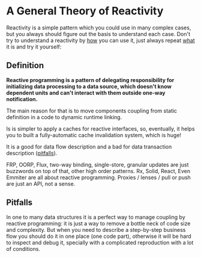 # A General Theory of Reactivity

Reactivity is a simple pattern which you could use in many complex cases, but you always should figure out the basis to understand each case. Don't try to understand a reactivity by [how](https://github.com/kriskowal/gtor) you can use it, just always repeat [what](#definition) it is and try it yourself:

## Definition

**Reactive programming is a pattern of delegating responsibility for initializing data processing to a data source, which doesn't know dependent units and can't interact with them outside one-way notification.**

The main reason for that is to move components coupling from static definition in a code to dynamic runtime linking.

Is is simpler to apply a caches for reactive interfaces, so, eventually, it helps you to built a fully-automatic cache invalidation system, which is huge!

It is a good for data flow description and a bad for data transaction description ([pitfalls](#pitfalls)).

FRP, OORP, Flux, two-way binding, single-store, granular updates are just buzzwords on top of that, other high order patterns.
Rx, Solid, React, Even Emmiter are all about reactive programming.
Proxies / lenses / pull or push are just an API, not a sense.

## Pitfalls

In one to many data structures it is a perfect way to manage coupling by reactive programming: it is just a way to remove a bottle neck of code size and complexity. But when you need to describe a step-by-step business flow you should do it in one place (one code part), otherwise it will be hard to inspect and debug it, specially with a complicated reproduction with a lot of conditions.
